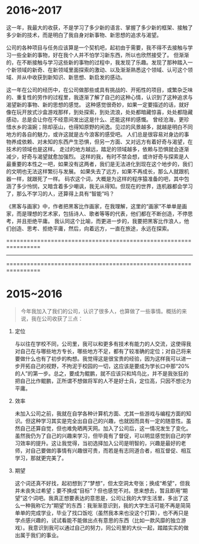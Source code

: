 # 2016~2017

这一年，我最大的收获，不是学习了多少新的语言、掌握了多少新的框架、接触了多少新的技术，而是明白了我自身对新事物、新思想的追求与渴望。

公司的各种项目与任务应该算是一个契机吧，起初由于需要，我不得不去接触与学习一些全新的事物，好在我个人并不怕学习新东西，所以也欣然接受了。
但渐渐的，在不断接触与学习这些新的事物的过程中，我发现了乐趣。发现了那种踏入一个新领域的新奇、在新领域里面探索的激动、以及渐渐熟悉这个领域、认可这个领域、并从中收获到新知识、新思想、新启发的感动。

这一年在公司的经历中，在公司做那些或具有挑战的、开拓性的项目，或繁杂乏味的、重复性的劳作的过程里，我逐渐了解了自己的这种心情，认识到了这种追求与渴望新的事物、新的思想的感觉。
这种感觉很奇妙，如果一定要描述的话，就好像在玩开放式沙盒游戏那样，到处探索，到处流浪，处处都暗藏惊喜，处处都隐藏感动，总是会让你在不经意间发出这是什么、还能这样的感慨。
曾经沧海，更珍惜水乡的温婉；除却巫山，也得知原野的闲逸。见过的风景越多，就越是明白不同地方的各自的魅力，或许这就是古今浪客的感受吧。
人们总是很容易对身边的事物养成依赖、对未知的东西产生恐惧，但另一方面、又对远方有着好奇与渴望，在技术的领域也是这样。
走过的地方越远，踏足的领域越多，依赖与恐惧就会逐渐减少，好奇与渴望就愈加强烈。
这样的我，有时不禁会想，或许好奇与探索是人最重要的本性之一吧，如果没有这两者，我们是无法进化到现在这个地步的，我们的文明也无法这样繁衍与发展。
如果失去了远方，如果不再成长，那么人就跟机器一样，就跟死了一样。
码农这个词，大概是为这样的程序猿准备的吧，其中包涵了多少怜悯，又暗含着多少嘲讽，我无从得知。但现在的世界，连机器都会学习了，那么不学习的人，还算得上具有“智能”吗？

《黑客与画家》中，作者把黑客比作画家，在我理解，这里的“画家”不单单是画家，而是理想的艺术家，包括诗人、歌者等等的代表，他们都在不断创造，不停思考，并且拒绝平庸。
我认同这个比喻，而更进一步的，我要把黑客比作浪人，他们创造、思考、拒绝平庸，然后，向着远方，一直在旅途，永远在探索。


================================================================
***
================================================================
# 2015~2016
> 今年我加入了我们的公司，认识了很多人，也算做了一些事情。概括的来说，我在公司收获了三点：

1. 定位

    与以往在学校不同，公司里，我可以和更多有技术有能力的人交流，这使得我对自己在与哪些地方专长，哪些地方不足，都有了较准确的定位；对自己将来要做什么也有了初步的构想。我觉得这是很宝贵的经验，因为这样我可以进一步开拓自己的视野，不拘泥于校园的一切，这应该是要成为学长口中那“20%的人”的第一步。总之，要成为鲲鹏，就不应该只和鸠鸟比，并不是我张狂的把自己比作鲲鹏，正所谓不想做将军的人不是好士兵，定位高，只因不想沦为平庸。

2. 效率

    未加入公司之前，我就在自学各种计算机方面、尤其一些游戏与编程方面的知识。但这种学习其实是完全出自自己的兴趣，也就因而具有一定的随意性。虽然自己还算自觉，但也难免晒两天网。加入了公司后，这一情况发生了变化。虽然我仍为了自己的兴趣来学习，但毕竟有了督促，可以明显感觉到自己的学习效率的提升。这让我觉得，当初选择加入公司是明智的，兴趣是最好的老师，对自己要做的事情有兴趣很可贵，而若是有志同道合者，相互督促、相互学习，那就更完美了。

3. 期望

    这个词还真不好找，起初想到了“梦想”，但太空洞太夸张；换成“希望”，但我并未丧失过希望；要不换成“目标”？但也感觉不对。思来想去，暂且即用“期望”这个词吧。我真正想要表达的意思是，公司让我的大学生活里，多出了这么一种我称它为“期望”的东西：我渐渐意识到，我的大学生活可能不再是简简单单的完成学业，毕业了找口饭吃（虽然我本来也没这个打算），也不再只是学点感兴趣的，试试看能不能做出点有意思的东西（比如一款风靡的独立游戏）。我意识到我可以通过自己的努力，同公司里的大伙一起，踏踏实实的做出属于我们的事业。